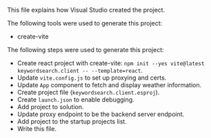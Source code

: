 This file explains how Visual Studio created the project.

The following tools were used to generate this project:
- create-vite

The following steps were used to generate this project:
- Create react project with create-vite: `npm init --yes vite@latest keywordsearch.client -- --template=react`.
- Update `vite.config.js` to set up proxying and certs.
- Update `App` component to fetch and display weather information.
- Create project file (`keywordsearch.client.esproj`).
- Create `launch.json` to enable debugging.
- Add project to solution.
- Update proxy endpoint to be the backend server endpoint.
- Add project to the startup projects list.
- Write this file.
